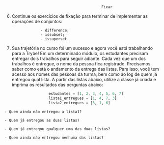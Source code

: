                                                 Fixar

6. Continue os exercícios de fixação para terminar de implementar as operações de conjuntos:

                    - difference;
                    - issubset;
                    - issuperset.

7. Sua trajetória no curso foi um sucesso e agora você está trabalhando para a Trybe! Em um determinado módulo, os estudantes precisam entregar dois trabalhos para seguir adiante. Cada vez que um dos trabalhos é entregue, o nome da pessoa fica registrado. Precisamos saber como está o andamento da entrega das listas. Para isso, você tem acesso aos nomes das pessoas da turma, bem como ao log de quem já entregou qual lista. A partir das listas abaixo, utilize a classe já criada e imprima os resultados das perguntas abaixo:

```py
                    estudantes = [1, 2, 3, 4, 5, 6, 7]
                    lista1_entregues = [1, 4, 7, 3]
                    lista2_entregues = [3, 1, 6]
```

    - Quem ainda não entregou a lista1?

    - Quem já entregou as duas listas?

    - Quem já entregou qualquer uma das duas listas?

    - Quem ainda não entregou nenhuma das listas?
